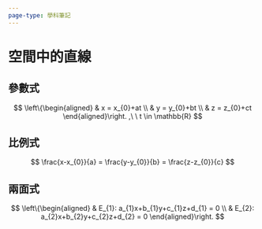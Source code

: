 ```yaml
---
page-type: 學科筆記
---
```

# 空間中的直線
## 參數式
$$
\left\{\begin{aligned}
 & x = x_{0}+at \\
 & y = y_{0}+bt \\
 & z = z_{0}+ct
\end{aligned}\right. ,\ \ t \in \mathbb{R}
$$

## 比例式
$$
\frac{x-x_{0}}{a} = \frac{y-y_{0}}{b} = \frac{z-z_{0}}{c}
$$

## 兩面式
$$
\left\{\begin{aligned}
 & E_{1}: a_{1}x+b_{1}y+c_{1}z+d_{1} = 0 \\
 & E_{2}: a_{2}x+b_{2}y+c_{2}z+d_{2} = 0
\end{aligned}\right.
$$